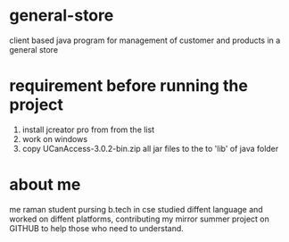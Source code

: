 # general-store
client based java program for management of customer and products in a general store
# requirement before running the project
1. install jcreator pro from from the list
2. work on windows
3. copy UCanAccess-3.0.2-bin.zip all jar files to the to 'lib' of java folder

# about me
me raman student pursing b.tech in cse studied diffent language and worked on diffent platforms, contributing my mirror summer project on GITHUB to help those who need to understand. 
